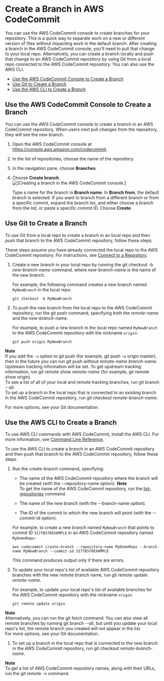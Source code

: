 # Create a Branch in AWS CodeCommit<a name="how-to-create-branch"></a>

You can use the AWS CodeCommit console to create branches for your repository\. This is a quick way to separate work on a new or different version of files without impacting work in the default branch\. After creating a branch in the AWS CodeCommit console, you'll need to pull that change to your local repo\. Alternatively, you can create a branch locally and push that change to an AWS CodeCommit repository by using Git from a local repo connected to the AWS CodeCommit repository\. You can also use the AWS CLI\.


+ [Use the AWS CodeCommit Console to Create a Branch](#how-to-create-branch-console)
+ [Use Git to Create a Branch](#how-to-create-branch-git)
+ [Use the AWS CLI to Create a Branch](#how-to-create-branch-cli)

## Use the AWS CodeCommit Console to Create a Branch<a name="how-to-create-branch-console"></a>

You can use the AWS CodeCommit console to create a branch in an AWS CodeCommit repository\. When users next pull changes from the repository, they will see the new branch\.

1. Open the AWS CodeCommit console at [https://console\.aws\.amazon\.com/codecommit](https://console.aws.amazon.com/codecommit)\.

1. In the list of repositories, choose the name of the repository\. 

1. In the navigation pane, choose **Branches**\.

1. Choose **Create branch**\.   
![\[Creating a branch in the AWS CodeCommit console.\]](http://docs.aws.amazon.com/codecommit/latest/userguide/images/codecommit-branches-create.png)

   Type a name for the branch in **Branch name**\. In **Branch from**, the default branch is selected\. If you want to branch from a different branch or from a specific commit, expand the branch list, and either choose a branch from the list, or paste a specific commit ID\. Choose **Create**\.

## Use Git to Create a Branch<a name="how-to-create-branch-git"></a>

To use Git from a local repo to create a branch in an local repo and then push that branch to the AWS CodeCommit repository, follow these steps\.

These steps assume you have already connected the local repo to the AWS CodeCommit repository\. For instructions, see [Connect to a Repository](how-to-connect.md)\.

1. Create a new branch in your local repo by running the git checkout \-b *new\-branch\-name* command, where *new\-branch\-name* is the name of the new branch\.

   For example, the following command creates a new branch named `MyNewBranch` in the local repo:

   ```
   git checkout -b MyNewBranch
   ```

1. To push the new branch from the local repo to the AWS CodeCommit repository, run the git push command, specifying both the *remote\-name* and the *new\-branch\-name*\. 

   For example, to push a new branch in the local repo named `MyNewBranch` to the AWS CodeCommit repository with the nickname `origin`:

   ```
   git push origin MyNewBranch
   ```

**Note**  
If you add the `-u` option to git push \(for example, git push \-u origin master\), then in the future you can run git push without *remote\-name* *branch\-name*\. Upstream tracking information will be set\. To get upstream tracking information, run git remote show *remote\-name* \(for example, git remote show origin\)\.  
To see a list of all of your local and remote tracking branches, run git branch \-\-all\.  
To set up a branch in the local repo that is connected to an existing branch in the AWS CodeCommit repository, run git checkout *remote\-branch\-name*\.

For more options, see your Git documentation\.

## Use the AWS CLI to Create a Branch<a name="how-to-create-branch-cli"></a>

To use AWS CLI commands with AWS CodeCommit, install the AWS CLI\. For more information, see [Command Line Reference](cmd-ref.md)\. 

To use the AWS CLI to create a branch in an AWS CodeCommit repository and then push that branch to the AWS CodeCommit repository, follow these steps\.

1. Run the create\-branch command, specifying:

   + The name of the AWS CodeCommit repository where the branch will be created \(with the \-\-repository\-name option\)\.
**Note**  
To get the name of the AWS CodeCommit repository, run the [list\-repositories](how-to-view-repository-details.md#how-to-view-repository-details-no-name-cli) command\.

   + The name of the new branch \(with the \-\-branch\-name option\)\.

   + The ID of the commit to which the new branch will point \(with the \-\-commit\-id option\)\.

   For example, to create a new branch named `MyNewBranch` that points to commit ID `317f8570EXAMPLE` in an AWS CodeCommit repository named `MyDemoRepo`:

   ```
   aws codecommit create-branch --repository-name MyDemoRepo --branch-name MyNewBranch --commit-id 317f8570EXAMPLE
   ```

   This command produces output only if there are errors\.

1. To update your local repo's list of available AWS CodeCommit repository branches with the new remote branch name, run git remote update *remote\-name*\.

   For example, to update your local repo's list of available branches for the AWS CodeCommit repository with the nickname `origin`:

   ```
   git remote update origin 
   ```
**Note**  
Alternatively, you can run the git fetch command\. You can also view all remote branches by running git branch \-\-all, but until you update your local repo's list, the remote branch you created will not appear in the list\.   
For more options, see your Git documentation\.

1. To set up a branch in the local repo that is connected to the new branch in the AWS CodeCommit repository, run git checkout *remote\-branch\-name*\.

**Note**  
 To get a list of AWS CodeCommit repository names, along with their URLs, run the git remote \-v command\.